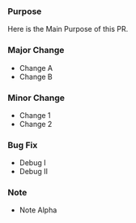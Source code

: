 <!-- DELETE THIS COMMENT SECTION BEFORE CREATING THIS PR

PR Title Label
The title should be in the form of "LABEL: title"

BUG: A bug fix.
CI/CD: CI/CD files and scripts related.
DEP: Deprecations, or removals of deprecated code.
DOC: Documentation related.
ENH: Enhancement, new functionality.
MAINT: Maintenance, doesn’t change any functionality (e.g., refactoring, cleaning).
REL: Releasing related.
REV: Code reversion if there is any major bug.
STY: Style fix, white space, PEP8, etc.
TST: Addition or modification of tests.

-->

### Purpose
Here is the Main Purpose of this PR.

### Major Change
- Change A
- Change B

### Minor Change
- Change 1
- Change 2

### Bug Fix
- Debug I
- Debug II

### Note
- Note Alpha
